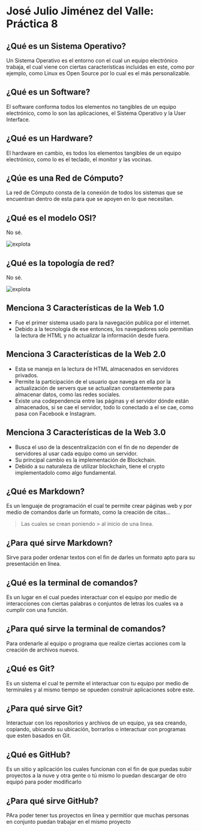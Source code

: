 # José Julio Jiménez del Valle: Práctica 8

## ¿Qué es un Sistema Operativo?
Un Sistema Operativo es el entorno con el cual un equipo electrónico trabaja, el cual viene con ciertas características incluidas en este, como por ejemplo, como Linux es Open Source por lo cual es el más personalizable.

## ¿Qué es un Software?
El software conforma todos los elementos no tangibles de un equipo electrónico, como lo son las aplicaciones, el Sistema Operativo y la User Interface.

## ¿Qué es un Hardware?
El hardware en cambio, es todos los elementos tangibles de un equipo electrónico, como lo es el teclado, el monitor y las vocinas.

## ¿Qúe es una Red de Cómputo?
La red de Cómputo consta de la conexión de todos los sistemas que se encuentran dentro de esta para que se apoyen en lo que necesitan.

## ¿Qué es el modelo OSI?
No sé. 

![explota](https://i.imgur.com/FLUsaZW.gif)

## ¿Qué es la topología de red?
No sé.

![explota](https://i.imgur.com/FLUsaZW.gif)

## Menciona 3 Características de la Web 1.0

- Fue el primer sistema usado para la navegación publica por el internet.
- Debido a la tecnología de ese entonces, los navegadores solo permitian la lectura de HTML y no actualizar la información desde fuera.

## Menciona 3 Características de la Web 2.0

- Esta se maneja en la lectura de HTML almacenados en servidores privados.
- Permite la participación de el usuario que navega en ella por la actualización de servers que se actualizan constantemente para almacenar datos, como las redes sociales.
- Existe una codependencia entre las páginas y el servidor dónde están almacenados, si se cae el servidor, todo lo conectado a el se cae, como pasa con Facebook e Instagram.

## Menciona 3 Características de la Web 3.0

- Busca el uso de la descentralización con el fin de no depender de servidores al usar cada equipo como un servidor.
- Su principal cambio es la implementación de Blockchain.
- Debido a su naturaleza de utilizar blockchain, tiene el crypto implementadolo como algo fundamental.

## ¿Qué es Markdown?

Es un lenguaje de programación el cual te permite crear páginas web y por medio de comandos darle un formato, como la creación de citas...
> Las cuales se crean poniendo > al inicio de una linea.

## ¿Para qué sirve Markdown?

Sirve para poder ordenar textos con el fin de darles un formato apto para su presentación en línea.

## ¿Qué es la terminal de comandos?

Es un lugar en el cual puedes interactuar con el equipo por medio de interacciones con ciertas palabras o conjuntos de letras los cuales va a cumplir con una función.

## ¿Para qué sirve la terminal de comandos?

Para ordenarle al equipo o programa que realize ciertas acciones com la creación de archivos nuevos.

## ¿Qué es Git?

Es un sistema el cual te permite el interactuar con tu equipo por medio de terminales y al mismo tiempo se opueden construir aplicaciones sobre este.

## ¿Para qué sirve Git?

Interactuar con los repositorios y archivos de un equipo, ya sea creando, copiando, ubicando su ubicación, borrarlos o interactuar con programas que esten basados en Git.

## ¿Qué es GitHub?

Es un sitio y aplicación los cuales funcionan con el fin de que puedas subir proyectos a la nuve y otra gente o tú mismo lo puedan descargar de otro equipó para poder modificarlo

## ¿Para qué sirve GitHub?

PAra poder tener tus proyectos en línea y permitior que muchas personas en conjunto puedan trabajar en el mismo proyecto